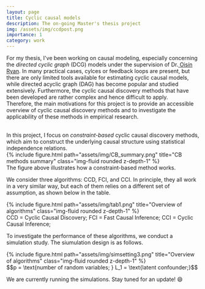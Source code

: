 ```yaml
---
layout: page
title: Cyclic causal models
description: The on-going Master's thesis project
img: /assets/img/ccdpost.png
importance: 1
category: work
---
```


For my thesis, I've been working on causal modeling, especially concerning the <i>directed cyclic graph</i> (DCG) models under the supervision of Dr.<a href = "https://oisinryan.org/"> Oisín Ryan</a>. 
In many practical cases, cylces or feedback loops are present, but there are only limited tools available for estimating cyclic causal models, while directed acyclic graph (DAG)
has become popular and studied extensively.
Furthermore, the cyclic causal discovery methods that have been developed are rather complex and hence
difficult to apply. <br>
Therefore, the main motivations for this project is to provide an accessible overview of cyclic causal discovery methods and to investigate the applicability of these methods in empirical research.

<br>
In this project, I focus on <i>constraint-based</i> cyclic causal discovery methods, which aim to construct the underlying causal structure using statistical independence relations.


<div class="row" id ="ccdpost"> 
    <div class="col-sm mt-3 mt-md-0">
        {% include figure.html path="assets/img/CB_summary.png" title="CB methods summary" class="img-fluid rounded z-depth-1" %}
    </div>
</div>
<div class="caption">
    The figure above illustrates how a constraint-based method works. 
</div>

We consider three algorithms: CCD, FCI, and CCI. In principle, they all work in a very similar way, but each of them relies on a different set of assumption, as shown below in the table.

<div class="row" id ="ccdpost">
    <div class="col-sm mt-3 mt-md-0">
        {% include figure.html path="assets/img/tab1.png" title="Overview of algorithms" class="img-fluid rounded z-depth-1" %}
    </div>
</div>
<div class="caption">
    CCD = Cyclic Causal Discovery; FCI = Fast Causal Inference; CCI = Cyclic Causal Inference;
</div>

To investigate the performance of these algorithms, we conduct a simulation study.
The siumulation design is as follows.

<div class="row" id ="ccdpost">
    <div class="col-sm mt-3 mt-md-0">
        {% include figure.html path="assets/img/simsetting3.png" title="Overview of algorithms" class="img-fluid rounded z-depth-1" %}
    </div>
</div>
<div class="caption">
    $$p = \text{number of random variables; } L_1 = \text{latent confounder;}$$
</div>

We are currently running the simulations. Stay tuned for an update! :smile:

